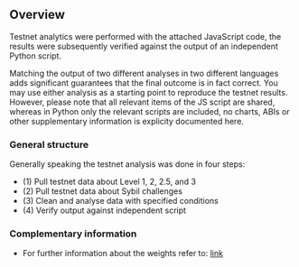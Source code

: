 ## Overview

Testnet analytics were performed with the attached JavaScript code, the results were subsequently verified against the output of an independent Python script. 

Matching the output of two different analyses in two different languages adds significant guarantees that the final outcome is in fact correct. You may use  either analysis as a starting point to reproduce the testnet results. However, please note that all relevant items of the JS script are shared, whereas in Python only the relevant scripts are included, no charts, ABIs or other supplementary information is explicity documented here.

### General structure

Generally speaking the testnet analysis was done in four steps:
- (1) Pull testnet data about Level 1, 2, 2.5, and 3
- (2) Pull testnet data about Sybil challenges
- (3) Clean and analyse data with specified conditions
- (4) Verify output against independent script

### Complementary information

- For further information about the weights refer to: [link](https://docs.google.com/spreadsheets/d/1ASrQ5f9K_Sc12cX20cRNflFjUgEGfAUebM5IK7YCW48/edit?usp=sharing)
